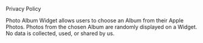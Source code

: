 Privacy Policy

Photo Album Widget allows users to choose an Album from their Apple Photos. Photos from the chosen Album are randomly displayed on a Widget. No data is collected, used, or shared by us.
